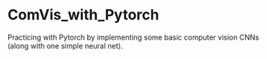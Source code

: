 # ComVis_with_Pytorch
Practicing with Pytorch by implementing some basic computer vision CNNs (along with one simple neural net).
